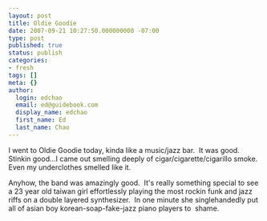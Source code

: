 ```yaml
---
layout: post
title: Oldie Goodie
date: 2007-09-21 10:27:50.000000000 -07:00
type: post
published: true
status: publish
categories:
- fresh
tags: []
meta: {}
author:
  login: edchao
  email: ed@guidebook.com
  display_name: edchao
  first_name: Ed
  last_name: Chao
---
```

<p>I went to Oldie Goodie today, kinda like a music/jazz bar.  It was good.  Stinkin good...I came out smelling deeply of cigar/cigarette/cigarillo smoke.  Even my underclothes smelled like it.</p>
<p>Anyhow, the band was amazingly good.  It's really something special to see a 23 year old taiwan girl effortlessly playing the most rockin funk and jazz riffs on a double layered synthesizer.  In one minute she singlehandedly put all of asian boy korean-soap-fake-jazz piano players to  shame.</p>
